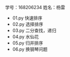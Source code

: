 学号：168206234
姓名：杨雷
 - 01.py 快速排序
 - 02.py 选择排序
 - 03.py 二分查找，递归
 - 04.py 水仙花
 - 05.py 归并排序
 - 06.py 换钢琴问题
